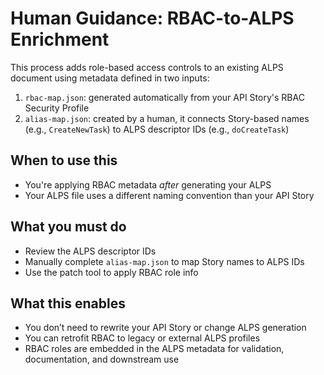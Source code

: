 # Human Guidance: RBAC-to-ALPS Enrichment

This process adds role-based access controls to an existing ALPS document using metadata defined in two inputs:

1. `rbac-map.json`: generated automatically from your API Story's RBAC Security Profile
2. `alias-map.json`: created by a human, it connects Story-based names (e.g., `CreateNewTask`) to ALPS descriptor IDs (e.g., `doCreateTask`)

## When to use this
- You're applying RBAC metadata *after* generating your ALPS
- Your ALPS file uses a different naming convention than your API Story

## What you must do
- Review the ALPS descriptor IDs
- Manually complete `alias-map.json` to map Story names to ALPS IDs
- Use the patch tool to apply RBAC role info

## What this enables
- You don’t need to rewrite your API Story or change ALPS generation
- You can retrofit RBAC to legacy or external ALPS profiles
- RBAC roles are embedded in the ALPS metadata for validation, documentation, and downstream use